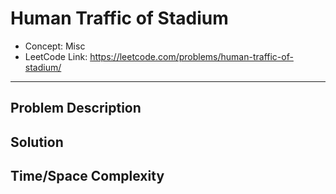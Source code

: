 # Human Traffic of Stadium

- Concept: Misc
- LeetCode Link: https://leetcode.com/problems/human-traffic-of-stadium/

---

## Problem Description

## Solution

## Time/Space Complexity

